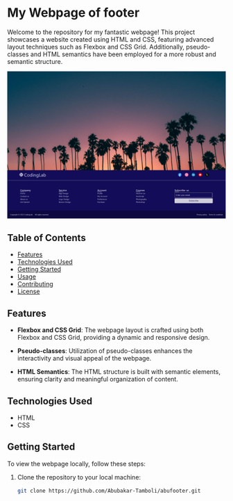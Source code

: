 # My Webpage of footer

Welcome to the repository for my fantastic webpage! This project showcases a website created using HTML and CSS, featuring advanced layout techniques such as Flexbox and CSS Grid. Additionally, pseudo-classes and HTML semantics have been employed for a more robust and semantic structure.

![Website Screenshot](https://github.com/Abubakar-Tamboli/abufooter/blob/main/images/abu-footer.png)

## Table of Contents
- [Features](#features)
- [Technologies Used](#technologies-used)
- [Getting Started](#getting-started)
- [Usage](#usage)
- [Contributing](#contributing)
- [License](#license)

## Features

- **Flexbox and CSS Grid**: The webpage layout is crafted using both Flexbox and CSS Grid, providing a dynamic and responsive design.

- **Pseudo-classes**: Utilization of pseudo-classes enhances the interactivity and visual appeal of the webpage.

- **HTML Semantics**: The HTML structure is built with semantic elements, ensuring clarity and meaningful organization of content.

## Technologies Used

- HTML
- CSS

## Getting Started

To view the webpage locally, follow these steps:

1. Clone the repository to your local machine:

   ```bash
   git clone https://github.com/Abubakar-Tamboli/abufooter.git

